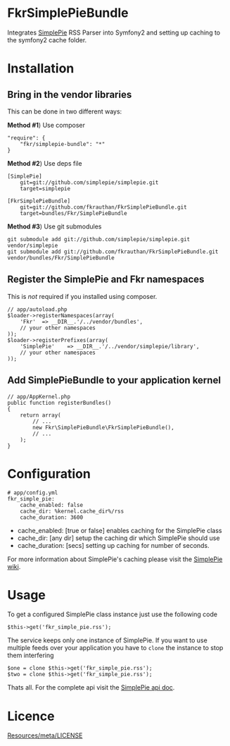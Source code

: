 FkrSimplePieBundle
==================

Integrates [SimplePie](https://github.com/simplepie/simplepie) RSS Parser into Symfony2 and setting up caching to the symfony2 cache folder.

Installation
============

Bring in the vendor libraries
-----------------------------

This can be done in two different ways:

**Method #1**) Use composer

    "require": {
        "fkr/simplepie-bundle": "*"
    }
    
    
**Method #2**) Use deps file
	
	[SimplePie]
	    git=git://github.com/simplepie/simplepie.git
		target=simplepie
		
	[FkrSimplePieBundle]
	    git=git://github.com/fkrauthan/FkrSimplePieBundle.git
		target=bundles/Fkr/SimplePieBundle


**Method #3**) Use git submodules

    git submodule add git://github.com/simplepie/simplepie.git vendor/simplepie
    git submodule add git://github.com/fkrauthan/FkrSimplePieBundle.git vendor/bundles/Fkr/SimplePieBundle


Register the SimplePie and Fkr namespaces
-----------------------------------------

This is *not* required if you installed using composer.
	
    // app/autoload.php
    $loader->registerNamespaces(array(
        'Fkr'  => __DIR__.'/../vendor/bundles',
        // your other namespaces
    ));
    $loader->registerPrefixes(array(
        'SimplePie'	   => __DIR__.'/../vendor/simplepie/library',
        // your other namespaces
    ));


Add SimplePieBundle to your application kernel
----------------------------------------------
	
	// app/AppKernel.php
    public function registerBundles()
    {
        return array(
            // ...
            new Fkr\SimplePieBundle\FkrSimplePieBundle(),
            // ...
        );
    }


Configuration
=============

    # app/config.yml
    fkr_simple_pie:
        cache_enabled: false
        cache_dir: %kernel.cache_dir%/rss
        cache_duration: 3600


* cache_enabled: [true or false] enables caching for the SimplePie class
* cache_dir: [any dir] setup the caching dir which SimplePie should use
* cache_duration: [secs] setting up caching for number of seconds.

For more information about SimplePie's caching please visit the [SimplePie wiki](http://simplepie.org/wiki/faq/how_does_simplepie_s_caching_http_conditional_get_system_work).


Usage
=====

To get a configured SimplePie class instance just use the following code

	$this->get('fkr_simple_pie.rss');

The service keeps only one instance of SimplePie. If you want to use multiple feeds over your application you have to `clone` the instance to stop them interfering

	$one = clone $this->get('fkr_simple_pie.rss');
	$two = clone $this->get('fkr_simple_pie.rss');
	
Thats all. For the complete api visit the [SimplePie api doc](http://simplepie.org/wiki/reference/start).


Licence
=======

[Resources/meta/LICENSE](https://github.com/fkrauthan/FkrSimplePieBundle/blob/master/Resources/meta/LICENSE)
